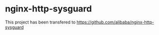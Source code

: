nginx-http-sysguard
===================

This project has been transfered to https://github.com/alibaba/nginx-http-sysguard